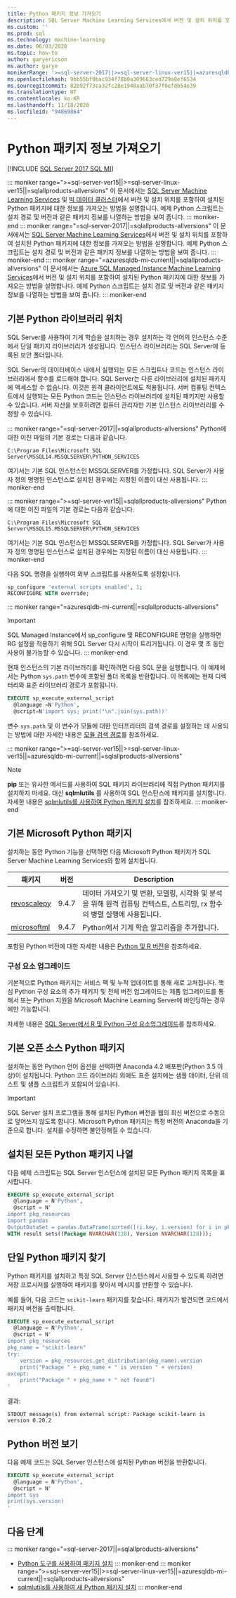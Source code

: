 ```yaml
---
title: Python 패키지 정보 가져오기
description: SQL Server Machine Learning Services에서 버전 및 설치 위치를 포함하여 설치된 Python 패키지에 대한 정보를 가져오는 방법을 알아봅니다.
ms.custom: ''
ms.prod: sql
ms.technology: machine-learning
ms.date: 06/03/2020
ms.topic: how-to
author: garyericson
ms.author: garye
monikerRange: '>=sql-server-2017||>=sql-server-linux-ver15||=azuresqldb-mi-current||=sqlallproducts-allversions'
ms.openlocfilehash: 9bb55bf9bac934f78b0a309663ced729a8ef6534
ms.sourcegitcommit: 82b92f73ca32fc28e1948aab70f37f0efdb54e39
ms.translationtype: HT
ms.contentlocale: ko-KR
ms.lasthandoff: 11/18/2020
ms.locfileid: "94869864"
---
```

# <a name="get-python-package-information"></a>Python 패키지 정보 가져오기

[!INCLUDE [SQL Server 2017 SQL MI](../../includes/applies-to-version/sqlserver2017-asdbmi.md)]

::: moniker range=">=sql-server-ver15||>=sql-server-linux-ver15||=sqlallproducts-allversions"
이 문서에서는 [SQL Server Machine Learning Services](../sql-server-machine-learning-services.md) 및 [빅 데이터 클러스터](../../big-data-cluster/machine-learning-services.md)에서 버전 및 설치 위치를 포함하여 설치된 Python 패키지에 대한 정보를 가져오는 방법을 설명합니다. 예제 Python 스크립트는 설치 경로 및 버전과 같은 패키지 정보를 나열하는 방법을 보여 줍니다.
::: moniker-end
::: moniker range="=sql-server-2017||=sqlallproducts-allversions"
이 문서에서는 [SQL Server Machine Learning Services](../sql-server-machine-learning-services.md)에서 버전 및 설치 위치를 포함하여 설치된 Python 패키지에 대한 정보를 가져오는 방법을 설명합니다. 예제 Python 스크립트는 설치 경로 및 버전과 같은 패키지 정보를 나열하는 방법을 보여 줍니다.
::: moniker-end
::: moniker range="=azuresqldb-mi-current||=sqlallproducts-allversions"
이 문서에서는 [Azure SQL Managed Instance Machine Learning Services](/azure/azure-sql/managed-instance/machine-learning-services-overview)에서 버전 및 설치 위치를 포함하여 설치된 Python 패키지에 대한 정보를 가져오는 방법을 설명합니다. 예제 Python 스크립트는 설치 경로 및 버전과 같은 패키지 정보를 나열하는 방법을 보여 줍니다.
::: moniker-end

## <a name="default-python-library-location"></a>기본 Python 라이브러리 위치

SQL Server를 사용하여 기계 학습을 설치하는 경우 설치하는 각 언어의 인스턴스 수준에서 단일 패키지 라이브러리가 생성됩니다. 인스턴스 라이브러리는 SQL Server에 등록된 보안 폴더입니다.

SQL Server의 데이터베이스 내에서 실행되는 모든 스크립트나 코드는 인스턴스 라이브러리에서 함수를 로드해야 합니다. SQL Server는 다른 라이브러리에 설치된 패키지에 액세스할 수 없습니다. 이것은 원격 클라이언트에도 적용됩니다. 서버 컴퓨팅 컨텍스트에서 실행되는 모든 Python 코드는 인스턴스 라이브러리에 설치된 패키지만 사용할 수 있습니다.
서버 자산을 보호하려면 컴퓨터 관리자만 기본 인스턴스 라이브러리를 수정할 수 있습니다.

::: moniker range="=sql-server-2017||=sqlallproducts-allversions"
Python에 대한 이진 파일의 기본 경로는 다음과 같습니다.

`C:\Program Files\Microsoft SQL Server\MSSQL14.MSSQLSERVER\PYTHON_SERVICES`

여기서는 기본 SQL 인스턴스인 MSSQLSERVER를 가정합니다. SQL Server가 사용자 정의 명명된 인스턴스로 설치된 경우에는 지정된 이름이 대신 사용됩니다.
::: moniker-end

::: moniker range=">=sql-server-ver15||=sqlallproducts-allversions"
Python에 대한 이진 파일의 기본 경로는 다음과 같습니다.

`C:\Program Files\Microsoft SQL Server\MSSQL15.MSSQLSERVER\PYTHON_SERVICES`

여기서는 기본 SQL 인스턴스인 MSSQLSERVER를 가정합니다. SQL Server가 사용자 정의 명명된 인스턴스로 설치된 경우에는 지정된 이름이 대신 사용됩니다.
::: moniker-end

다음 SQL 명령을 실행하여 외부 스크립트를 사용하도록 설정합니다.

```sql
sp_configure 'external scripts enabled', 1;
RECONFIGURE WITH override;
```

::: moniker range="=azuresqldb-mi-current||=sqlallproducts-allversions"
> [!IMPORTANT]
> SQL Managed Instance에서 sp_configure 및 RECONFIGURE 명령을 실행하면 RG 설정을 적용하기 위해 SQL Server 다시 시작이 트리거됩니다. 이 경우 몇 초 동안 사용이 불가능할 수 있습니다.
::: moniker-end

현재 인스턴스의 기본 라이브러리를 확인하려면 다음 SQL 문을 실행합니다. 이 예제에서는 Python `sys.path` 변수에 포함된 폴더 목록을 반환합니다. 이 목록에는 현재 디렉터리와 표준 라이브러리 경로가 포함됩니다.

```sql
EXECUTE sp_execute_external_script
  @language =N'Python',
  @script=N'import sys; print("\n".join(sys.path))'
```

변수 `sys.path` 및 이 변수가 모듈에 대한 인터프리터의 검색 경로를 설정하는 데 사용되는 방법에 대한 자세한 내용은 [모듈 검색 경로](https://docs.python.org/2/tutorial/modules.html#the-module-search-path)를 참조하세요.

::: moniker range=">=sql-server-ver15||>=sql-server-linux-ver15||=azuresqldb-mi-current||=sqlallproducts-allversions"
> [!NOTE]
> **pip** 또는 유사한 메서드를 사용하여 SQL 패키지 라이브러리에 직접 Python 패키지를 설치하지 마세요. 대신 **sqlmlutils** 를 사용하여 SQL 인스턴스에 패키지를 설치합니다. 자세한 내용은 [sqlmlutils를 사용하여 Python 패키지 설치](install-additional-python-packages-on-sql-server.md)를 참조하세요.
::: moniker-end

## <a name="default-microsoft-python-packages"></a>기본 Microsoft Python 패키지

설치하는 동안 Python 기능을 선택하면 다음 Microsoft Python 패키지가 SQL Server Machine Learning Services와 함께 설치됩니다.

| 패키지 | 버전 |  Description |
| ---------|---------|--------------|
| [revoscalepy](/machine-learning-server/python-reference/revoscalepy/revoscalepy-package) | 9.4.7 | 데이터 가져오기 및 변환, 모델링, 시각화 및 분석을 위해 원격 컴퓨팅 컨텍스트, 스트리밍, rx 함수의 병렬 실행에 사용됩니다. |
| [microsoftml](/machine-learning-server/python-reference/microsoftml/microsoftml-package) | 9.4.7 | Python에서 기계 학습 알고리즘을 추가합니다. |

포함된 Python 버전에 대한 자세한 내용은 [Python 및 R 버전](../sql-server-machine-learning-services.md#versions)을 참조하세요.

### <a name="component-upgrades"></a>구성 요소 업그레이드

기본적으로 Python 패키지는 서비스 팩 및 누적 업데이트를 통해 새로 고쳐집니다. 핵심 Python 구성 요소의 추가 패키지 및 전체 버전 업그레이드는 제품 업그레이드를 통해서 또는 Python 지원을 Microsoft Machine Learning Server에 바인딩하는 경우에만 가능합니다.

자세한 내용은 [SQL Server에서 R 및 Python 구성 요소업그레이드](../install/upgrade-r-and-python.md)를 참조하세요.

## <a name="default-open-source-python-packages"></a>기본 오픈 소스 Python 패키지

설치하는 동안 Python 언어 옵션을 선택하면 Anaconda 4.2 배포판(Python 3.5 이상)이 설치됩니다. Python 코드 라이브러리 외에도 표준 설치에는 샘플 데이터, 단위 테스트 및 샘플 스크립트가 포함되어 있습니다.

> [!IMPORTANT]
> SQL Server 설치 프로그램을 통해 설치된 Python 버전을 웹의 최신 버전으로 수동으로 덮어쓰지 않도록 합니다. Microsoft Python 패키지는 특정 버전의 Anaconda을 기준으로 합니다. 설치를 수정하면 불안정해질 수 있습니다.

## <a name="list-all-installed-python-packages"></a>설치된 모든 Python 패키지 나열

다음 예제 스크립트는 SQL Server 인스턴스에 설치된 모든 Python 패키지 목록을 표시합니다.

```sql
EXECUTE sp_execute_external_script
  @language = N'Python',
  @script = N'
import pkg_resources
import pandas
OutputDataSet = pandas.DataFrame(sorted([(i.key, i.version) for i in pkg_resources.working_set]))'
WITH result sets((Package NVARCHAR(128), Version NVARCHAR(128)));
```

## <a name="find-a-single-python-package"></a>단일 Python 패키지 찾기

Python 패키지를 설치하고 특정 SQL Server 인스턴스에서 사용할 수 있도록 하려면 저장 프로시저를 실행하여 패키지를 찾아서 메시지를 반환할 수 있습니다.

예를 들어, 다음 코드는 `scikit-learn` 패키지를 찾습니다.
패키지가 발견되면 코드에서 패키지 버전을 출력합니다.

```sql
EXECUTE sp_execute_external_script
  @language = N'Python',
  @script = N'
import pkg_resources
pkg_name = "scikit-learn"
try:
    version = pkg_resources.get_distribution(pkg_name).version
    print("Package " + pkg_name + " is version " + version)
except:
    print("Package " + pkg_name + " not found")
'
```

결과:

```text
STDOUT message(s) from external script: Package scikit-learn is version 0.20.2
```

<a name="bkmk_SQLPythonVersion"></a>
## <a name="view-the-version-of-python"></a>Python 버전 보기

다음 예제 코드는 SQL Server 인스턴스에 설치된 Python 버전을 반환합니다.

```sql
EXECUTE sp_execute_external_script
  @language = N'Python',
  @script = N'
import sys
print(sys.version)
'
```

## <a name="next-steps"></a>다음 단계

::: moniker range="=sql-server-2017||=sqlallproducts-allversions"
+ [Python 도구를 사용하여 패키지 설치](install-python-packages-standard-tools.md)
::: moniker-end
::: moniker range=">=sql-server-ver15||>=sql-server-linux-ver15||=azuresqldb-mi-current||=sqlallproducts-allversions"
+ [sqlmlutils를 사용하여 새 Python 패키지 설치](install-additional-r-packages-on-sql-server.md)
::: moniker-end